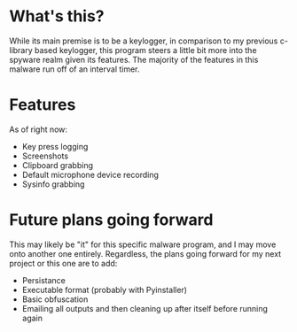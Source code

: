 # What's this?

While its main premise is to be a keylogger, in comparison to my previous c-library based keylogger, this program steers 
a little bit more into the spyware realm given its features. The majority of the features in this malware run off of an interval
timer.

# Features

As of right now:

- Key press logging
- Screenshots
- Clipboard grabbing
- Default microphone device recording
- Sysinfo grabbing

# Future plans going forward

This may likely be "it" for this specific malware program, and I may move onto another one entirely. Regardless, the plans going
forward for my next project or this one are to add:

- Persistance
- Executable format (probably with Pyinstaller)
- Basic obfuscation
- Emailing all outputs and then cleaning up after itself before running again
